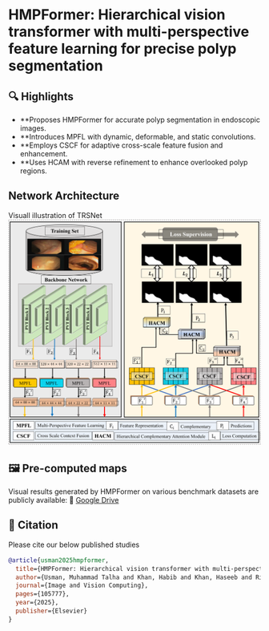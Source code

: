 # HMPFormer: Hierarchical vision transformer with multi-perspective feature learning for precise polyp segmentation

## 🔍 Highlights
- **Proposes HMPFormer for accurate polyp segmentation in endoscopic images.
- **Introduces MPFL with dynamic, deformable, and static convolutions.
- **Employs CSCF for adaptive cross-scale feature fusion and enhancement.
- **Uses HCAM with reverse refinement to enhance overlooked polyp regions.

## Network Architecture
Visuall illustration of TRSNet
![HMPFormer Architecture](Network.png)


## 🖼️ Pre-computed maps
Visual results generated by HMPFormer on various benchmark datasets are publicly available:
📌 [Google Drive](https://drive.google.com/file/d/1kYy_5TPy5ao1DBRtwXGTQs3PagDOeJts/view?usp=sharing)


## 📝 Citation
Please cite our below published studies
```bibtex
@article{usman2025hmpformer,
  title={HMPFormer: Hierarchical vision transformer with multi-perspective feature learning for precise polyp segmentation},
  author={Usman, Muhammad Talha and Khan, Habib and Khan, Haseeb and Rida, Imad and Zhu, Xianxun and Koo, JaKeoung},
  journal={Image and Vision Computing},
  pages={105777},
  year={2025},
  publisher={Elsevier}
}
```

